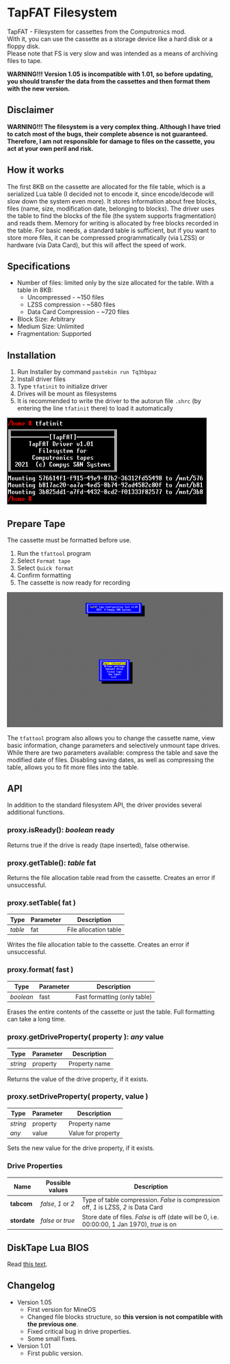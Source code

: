 # TapFAT Filesystem

TapFAT - Filesystem for cassettes from the Computronics mod.  
With it, you can use the cassette as a storage device like a hard disk or a floppy disk.  
Please note that FS is very slow and was intended as a means of archiving files to tape.

**WARNING!!! Version 1.05 is incompatible with 1.01, so before updating, you should transfer the data from the cassettes and then format them with the new version.**

## Disclaimer

**WARNING!!! The filesystem is a very complex thing. Although I have tried to catch most of the bugs, their complete absence is not guaranteed. Therefore, I am not responsible for damage to files on the cassette, you act at your own peril and risk.**

## How it works

The first 8KB on the cassette are allocated for the file table, which is a serialized Lua table (I decided not to encode it, since encode/decode will slow down the system even more).
It stores information about free blocks, files (name, size, modification date, belonging to blocks).
The driver uses the table to find the blocks of the file (the system supports fragmentation) and reads them.
Memory for writing is allocated by free blocks recorded in the table.
For basic needs, a standard table is sufficient, but if you want to store more files, it can be compressed programmatically (via LZSS) or hardware (via Data Card), but this will affect the speed of work.

## Specifications

* Number of files: limited only by the size allocated for the table. With a table in 8KB:
	* Uncompressed - ~150 files
	* LZSS compression - ~580 files
	* Data Card Compression - ~720 files
* Block Size: Arbitrary
* Medium Size: Unlimited
* Fragmentation: Supported

## Installation

1. Run Installer by command `pastebin run Tq3hbpaz`
2. Install driver files
3. Type `tfatinit` to initialize driver
4. Drives will be mount as filesystems
5. It is recommended to write the driver to the autorun file `.shrc` (by entering the line `tfatinit` there) to load it automatically

![Driver](https://raw.githubusercontent.com/Bs0Dd/OpenCompSoft/master/TapFAT/Pictures/driver.png)

## Prepare Tape

The cassette must be formatted before use.

1. Run the `tfattool` program
2. Select `Format tape`
3. Select `Quick format`
4. Сonfirm formatting
5. The cassette is now ready for recording

![Tool](https://raw.githubusercontent.com/Bs0Dd/OpenCompSoft/master/TapFAT/Pictures/tool.png)

The `tfattool` program also allows you to change the cassette name, view basic information, change parameters and selectively unmount tape drives.  
While there are two parameters available: compress the table and save the modified date of files. Disabling saving dates, as well as compressing the table, allows you to fit more files into the table.

## API

In addition to the standard filesystem API, the driver provides several additional functions.

### proxy.**isReady**(): *boolean* ready

Returns true if the drive is ready (tape inserted), false otherwise.

### proxy.**getTable**(): *table* fat

Returns the file allocation table read from the cassette. Creates an error if unsuccessful.

### proxy.**setTable**( fat )

| Type | Parameter | Description |
| ------ | ------ | ------ |
| *table* | fat | File allocation table |

Writes the file allocation table to the cassette. Creates an error if unsuccessful.

### proxy.**format**( fast )

| Type | Parameter | Description |
| ------ | ------ | ------ |
| *boolean* | fast | Fast formatting (only table) |

Erases the entire contents of the cassette or just the table. Full formatting can take a long time.

### proxy.**getDriveProperty**( property ): *any* value

| Type | Parameter | Description |
| ------ | ------ | ------ |
| *string* | property | Property name |

Returns the value of the drive property, if it exists.

### proxy.**setDriveProperty**( property, value )

| Type | Parameter | Description |
| ------ | ------ | ------ |
| *string* | property | Property name |
| *any* | value | Value for property |

Sets the new value for the drive property, if it exists.

### Drive Properties

| Name | Possible values | Description |
| ------ | ------ | ------ |
| **tabcom** | *false*, *1* or *2* | Type of table compression. *False* is compression off, *1* is LZSS, *2* is Data Card |
| **stordate** | *false* or *true* | Store date of files. *False* is off (date will be 0, i.e. 00:00:00, 1 Jan 1970), *true* is on |

## DiskTape Lua BIOS

Read [this text](https://github.com/Bs0Dd/OpenCompSoft/blob/master/TapFAT/DiskTape/README.md).

## Changelog

* Version 1.05
	* First version for MineOS
	* Changed file blocks structure, so **this version is not compatible with the previous one**.
	* Fixed critical bug in drive properties.
	* Some small fixes.
* Version 1.01
	* First public version.